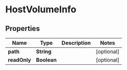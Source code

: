

# HostVolumeInfo


## Properties

Name | Type | Description | Notes
------------ | ------------- | ------------- | -------------
**path** | **String** |  |  [optional]
**readOnly** | **Boolean** |  |  [optional]



